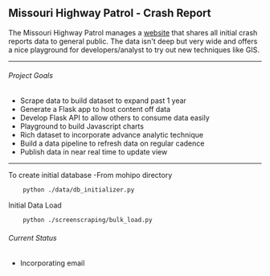 ## Missouri Highway Patrol - Crash Report

The Missouri Highway Patrol manages a [website](https://www.mshp.dps.missouri.gov/HP68/SearchAction) that 
shares all initial crash reports data to general public. The data isn't
deep but very wide and offers a nice playground for developers/analyst to try out new
techniques like GIS. 
***
###### Project Goals
* Scrape data to build dataset to expand past 1 year
* Generate a Flask app to host content off data
* Develop Flask API to allow others to consume data easily
* Playground to build Javascript charts
* Rich dataset to incorporate advance analytic technique
* Build a data pipeline to refresh data on regular cadence
* Publish data in near real time to update view
***

To create initial database
-From mohipo directory
````bash
    python ./data/db_initializer.py
````

Initial Data Load
```bash
    python ./screenscraping/bulk_load.py
```
###### Current Status
* Incorporating email 

